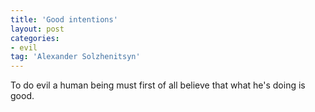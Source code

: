 ```yaml
---
title: 'Good intentions'
layout: post
categories:
- evil
tag: 'Alexander Solzhenitsyn'
---
```


To do evil a human being must first of all believe that what he's doing is good.